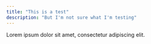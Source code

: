 ```yaml
---
title: "This is a test"
description: "But I'm not sure what I'm testing"
---
```


Lorem ipsum dolor sit amet, consectetur adipiscing elit.
